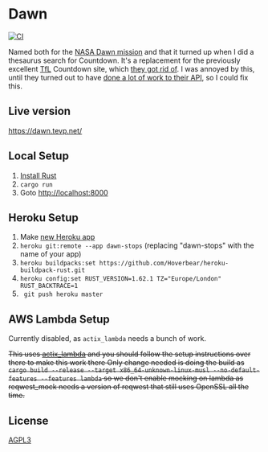 Dawn
====
[![CI](https://github.com/palfrey/dawn/actions/workflows/ci.yml/badge.svg)](https://github.com/palfrey/dawn/actions/workflows/ci.yml)

Named both for the [NASA Dawn mission](http://dawn.jpl.nasa.gov/) and that it turned
up when I did a thesaurus search for Countdown. It's a replacement for the previously excellent [TfL](https://tfl.gov.uk/) Countdown site, which [they got rid of](https://blog.tfl.gov.uk/2016/05/24/countdown-moving-to-the-tfl-website/). I was annoyed by this, until they turned out to have [done a lot of work to their API](https://api.tfl.gov.uk/), so I could fix this.

Live version
------------
https://dawn.tevp.net/

Local Setup
-----------
1. [Install Rust](https://www.rustup.rs/)
2. `cargo run`
3. Goto [http://localhost:8000](http://localhost:8000)

Heroku Setup
------------
1. Make [new Heroku app](https://dashboard.heroku.com/new?org=personal-apps)
2. `heroku git:remote --app dawn-stops` (replacing "dawn-stops" with the name of your app)
3. `heroku buildpacks:set https://github.com/Hoverbear/heroku-buildpack-rust.git`
4. `heroku config:set RUST_VERSION=1.62.1 TZ="Europe/London" RUST_BACKTRACE=1`
5. ` git push heroku master`

AWS Lambda Setup
----------------
Currently disabled, as `actix_lambda` needs a bunch of work.

~~This uses [actix_lambda](https://github.com/palfrey/actix_lambda) and you should follow the setup instructions over there to make this work there
Only change needed is doing the build as `cargo build --release --target x86_64-unknown-linux-musl --no-default-features --features lambda` so we don't enable
mocking on lambda as reqwest_mock needs a version of reqwest that still uses OpenSSL all the time.~~


License
-------
[AGPL3](LICENSE)
